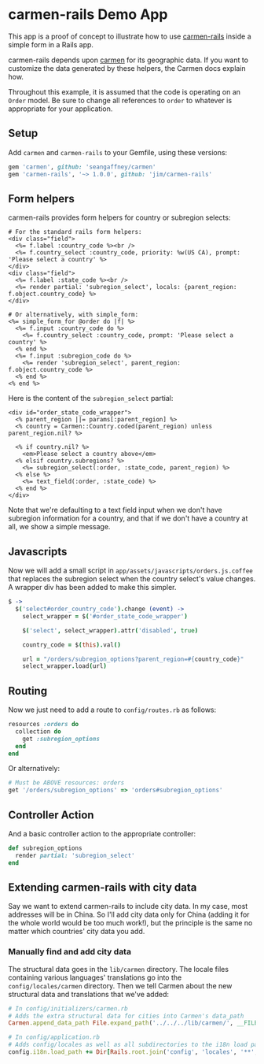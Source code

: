 # carmen-rails Demo App

This app is a proof of concept to illustrate how to use
[carmen-rails](https://github.com/jim/carmen-rails) inside a simple form in a Rails
app.

carmen-rails depends upon [carmen](https://github.com/jim/carmen) for its
geographic data. If you want to customize the data generated by these helpers,
the Carmen docs explain how.

Throughout this example, it is assumed that the code is operating on an `Order`
model. Be sure to change all references to `order` to whatever is appropriate
for your application.

## Setup

Add `carmen` and `carmen-rails` to your Gemfile, using these versions:

```ruby
gem 'carmen', github: 'seangaffney/carmen'
gem 'carmen-rails', '~> 1.0.0', github: 'jim/carmen-rails'
```

## Form helpers
carmen-rails provides form helpers for country or subregion selects:

```erb
# For the standard rails form helpers:
<div class="field">
  <%= f.label :country_code %><br />
  <%= f.country_select :country_code, priority: %w(US CA), prompt: 'Please select a country' %>
</div>
<div class="field">
  <%= f.label :state_code %><br />
  <%= render partial: 'subregion_select', locals: {parent_region: f.object.country_code} %>
</div>

# Or alternatively, with simple_form:
<%= simple_form_for @order do |f| %>
  <%= f.input :country_code do %>
    <%= f.country_select :country_code, prompt: 'Please select a country' %>
  <% end %>
  <%= f.input :subregion_code do %>
    <%= render 'subregion_select', parent_region: f.object.country_code %>
  <% end %>
<% end %>
```

Here is the content of the `subregion_select` partial:

```erb
<div id="order_state_code_wrapper">
  <% parent_region ||= params[:parent_region] %>
  <% country = Carmen::Country.coded(parent_region) unless parent_region.nil? %>

  <% if country.nil? %>
    <em>Please select a country above</em>
  <% elsif country.subregions? %>
    <%= subregion_select(:order, :state_code, parent_region) %>
  <% else %>
    <%= text_field(:order, :state_code) %>
  <% end %>
</div>
```

Note that we're defaulting to a text field input when we don't have subregion
information for a country, and that if we don't have a country at all, we show
a simple message.

## Javascripts

Now we will add a small script in `app/assets/javascripts/orders.js.coffee` that replaces the subregion select when the country
select's value changes. A wrapper div has been added to make this simpler.

```coffeescript
$ ->
  $('select#order_country_code').change (event) ->
    select_wrapper = $('#order_state_code_wrapper')

    $('select', select_wrapper).attr('disabled', true)

    country_code = $(this).val()

    url = "/orders/subregion_options?parent_region=#{country_code}"
    select_wrapper.load(url)
```

## Routing
Now we just need to add a route to `config/routes.rb` as follows:

```ruby
resources :orders do
  collection do
    get :subregion_options
  end
end
```

Or alternatively:

```ruby
# Must be ABOVE resources: orders
get '/orders/subregion_options' => 'orders#subregion_options'
```

## Controller Action
And a basic controller action to the appropriate controller:

```ruby
def subregion_options
  render partial: 'subregion_select'
end
```

## Extending carmen-rails with city data

Say we want to extend carmen-rails to include city data. In my case, most addresses will be in China. So I'll add city data only for China (adding it for the whole world would be too much work!), but the principle is the same no matter which countries' city data you add.

### Manually find and add city data

The structural data goes in the `lib/carmen` directory.
The locale files containing various languages' translations go into the `config/locales/carmen` directory.
Then we tell Carmen about the new structural data and translations that we've added:

```ruby
# In config/initializers/carmen.rb
# Adds the extra structural data for cities into Carmen's data_path
Carmen.append_data_path File.expand_path('../../../lib/carmen/', __FILE__)

# In config/application.rb
# Adds config/locales as well as all subdirectories to the i18n load path, so that our translations will be loaded
config.i18n.load_path += Dir[Rails.root.join('config', 'locales', '**', '*.{rb,yml}')]
```